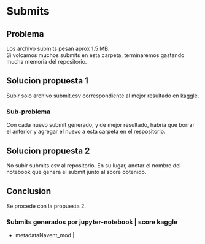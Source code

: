 # Submits

## Problema

Los archivo submits pesan aprox 1.5 MB.  
Si volcamos muchos submits en esta carpeta, terminaremos gastando mucha memoria del repositorio.  

## Solucion propuesta 1

Subir solo archivo submit.csv correspondiente al mejor resultado en kaggle.

### Sub-problema

Con cada nuevo submit generado, y de mejor resultado, habria que borrar el anterior y agregar el nuevo a esta carpeta en el respositorio.

## Solucion propuesta 2

No subir submits.csv al repositorio. En su lugar, anotar el nombre del notebook que genera el submit junto al score obtenido.

## Conclusion

Se procede con la propuesta 2.  

### Submits generados por jupyter-notebook | score kaggle

- metadataNavent_mod | 
